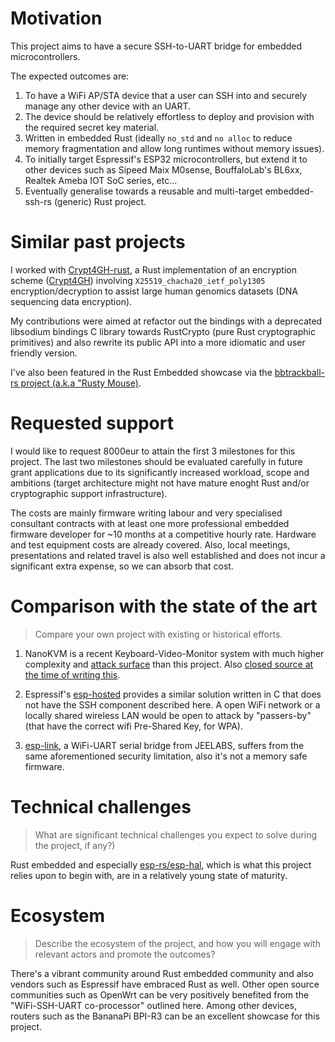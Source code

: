 # Motivation

This project aims to have a secure SSH-to-UART bridge for embedded microcontrollers.

The expected outcomes are:

1. To have a WiFi AP/STA device that a user can SSH into and securely manage any other device with an UART.
1. The device should be relatively effortless to deploy and provision with the required secret key material.
1. Written in embedded Rust (ideally `no_std` and `no alloc` to reduce memory fragmentation and allow long runtimes without memory issues).
1. To initially target Espressif's ESP32 microcontrollers, but extend it to other devices such as Sipeed Maix M0sense, BouffaloLab's BL6xx, Realtek Ameba IOT SoC series, etc... 
1. Eventually generalise towards a reusable and multi-target embedded-ssh-rs (generic) Rust project.

# Similar past projects

I worked with [Crypt4GH-rust][crypt4gh-rust], a Rust implementation of an encryption scheme ([Crypt4GH][crypt4gh]) involving `X25519_chacha20_ietf_poly1305` encryption/decryption to assist large human genomics datasets (DNA sequencing data encryption).

My contributions were aimed at refactor out the bindings with a deprecated libsodium bindings C library towards RustCrypto (pure Rust cryptographic primitives) and also rewrite its public API into a more idiomatic and user friendly version.

I've also been featured in the Rust Embedded showcase via the [bbtrackball-rs project (a.k.a "Rusty Mouse)][rust-embedded-showcase].

# Requested support

I would like to request 8000eur to attain the first 3 milestones for this project. The last two milestones should be evaluated carefully in future grant applications due to its significantly increased workload, scope and ambitions (target architecture might not have mature enoght Rust and/or cryptographic support infrastructure).

The costs are mainly firmware writing labour and very specialised consultant contracts with at least one more professional embedded firmware developer for ~10 months at a competitive hourly rate. Hardware and test equipment costs are already covered. Also, local meetings, presentations and related travel is also well established and does not incur a significant extra expense, so we can absorb that cost.

# Comparison with the state of the art

> Compare your own project with existing or historical efforts.

1. NanoKVM is a recent Keyboard-Video-Monitor system with much higher complexity and [attack surface][nanokvm-security] than this project. Also [closed source at the time of writing this](https://github.com/sipeed/NanoKVM/issues/1#issuecomment-2246900903).

1. Espressif's [esp-hosted][esp-hosted] provides a similar solution written in C that does not have the SSH component described here. A open WiFi network or a locally shared wireless LAN would be open to attack by "passers-by" (that have the correct wifi Pre-Shared Key, for WPA).

1. [esp-link][esp-link], a WiFi-UART serial bridge from JEELABS, suffers from the same aforementioned security limitation, also it's not a memory safe firmware.

# Technical challenges

> What are significant technical challenges you expect to solve during the project, if any?)

Rust embedded and especially [esp-rs/esp-hal][esp-hal], which is what this project relies upon to begin with, are in a relatively young state of maturity.

# Ecosystem

> Describe the ecosystem of the project, and how you will engage with relevant actors and promote the outcomes?

There's a vibrant community around Rust embedded community and also vendors such as Espressif have embraced Rust as well. Other open source communities such as OpenWrt can be very positively benefited from the "WiFi-SSH-UART co-processor" outlined here. Among other devices, routers such as the BananaPi BPI-R3 can be an excellent showcase for this project.

[crypt4gh]: https://samtools.github.io/hts-specs/crypt4gh.pdf
[crypt4gh-rust]: https://github.com/EGA-archive/crypt4gh-rust/
[nanokvm]: https://github.com/sipeed/NanoKVM/issues/1#issuecomment-2246900903
[nanokvm-security]: https://lichtlos.weblog.lol/2024/08/how-to-reverse-the-sipeed-nanokvm-firmware
[esp-hosted]: https://github.com/espressif/esp-hosted
[esp-link]: https://github.com/jeelabs/esp-link
[esp-hal]: https://github.com/esp-rs/esp-hal
[rust-embedded-showcase]: https://showcase.rust-embedded.org/
